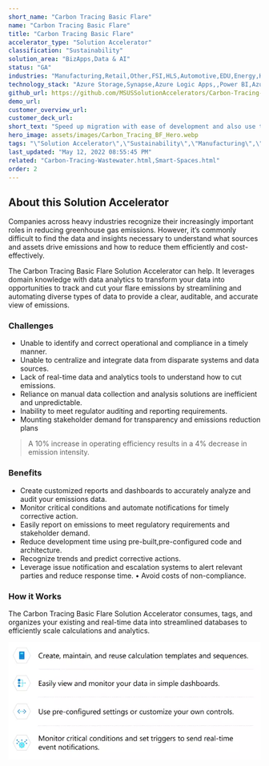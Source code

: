 ```yaml
---
short_name: "Carbon Tracing Basic Flare"
name: "Carbon Tracing Basic Flare"
title: "Carbon Tracing Basic Flare"
accelerator_type: "Solution Accelerator"
classification: "Sustainability"
solution_area: "BizApps,Data & AI"
status: "GA"
industries: "Manufacturing,Retail,Other,FSI,HLS,Automotive,EDU,Energy,High Tech,Media and Entertainment,Professional Services,SLG,Horizontal"
technology_stack: "Azure Storage,Synapse,Azure Logic Apps,,Power BI,Azure IoT Hub"
github_url: https://github.com/MSUSSolutionAccelerators/Carbon-Tracing-Basic-Flare-Solution-Accelerator
demo_url: 
customer_overview_url: 
customer_deck_url: 
short_text: "Speed up migration with ease of development and also use the same for production deployment."
hero_image: assets/images/Carbon_Tracing_BF_Hero.webp
tags: "\"Solution Accelerator\",\"Sustainability\",\"Manufacturing\",\"Retail\",\"Other\",\"FSI\",\"HLS\",\"Automotive\",\"EDU\",\"Energy\",\"High Tech\",\"Media and Entertainment\",\"Professional Services\",\"SLG\",\"Horizontal\",\"Azure Storage\",\"Synapse\",\"Azure Logic Apps,\",\"Power BI\",\"Azure IoT Hub\",\"BizApps\",\"Data & AI\""
last_updated: "May 12, 2022 08:55:45 PM"
related: "Carbon-Tracing-Wastewater.html,Smart-Spaces.html"
order: 2
---
```

## About this Solution Accelerator

Companies across heavy industries recognize their increasingly important roles in reducing greenhouse gas emissions. However, it’s commonly difficult to find the data and insights necessary to understand what sources and assets drive emissions and how to reduce them efficiently and cost-effectively.

The Carbon Tracing Basic Flare Solution Accelerator can help. It leverages domain knowledge with data analytics to transform your data into opportunities to track and cut your flare emissions by streamlining and automating diverse types of data to provide a clear, auditable, and accurate view of emissions.

### Challenges

* Unable to identify and correct operational and compliance in a timely manner.
* Unable to centralize and integrate data from disparate systems and data sources.
* Lack of real-time data and analytics tools to understand how to cut emissions.
* Reliance on manual data collection and analysis solutions are inefficient and unpredictable.
* Inability to meet regulator auditing and reporting requirements.
* Mounting stakeholder demand for transparency and emissions reduction plans

> A 10% increase in operating efficiency results in a 4% decrease in emission intensity.

### Benefits

* Create customized reports and dashboards to accurately analyze and audit your emissions data.
* Monitor critical conditions and automate notifications for timely corrective action.
* Easily report on emissions to meet regulatory requirements and stakeholder demand.
* Reduce development time using pre-built,pre-configured code and architecture.
* Recognize trends and predict corrective actions.
* Leverage issue notification and escalation systems to alert relevant parties and reduce response time. • Avoid costs of non-compliance.

### How it Works

The Carbon Tracing Basic Flare Solution Accelerator consumes, tags, and organizes your existing and real-time data into streamlined databases to efficiently scale calculations and analytics.

![Carbon Tracing Basic Flare Flow](../assets/images/Carbon_Tracing_Wastewater_Flow.webp)